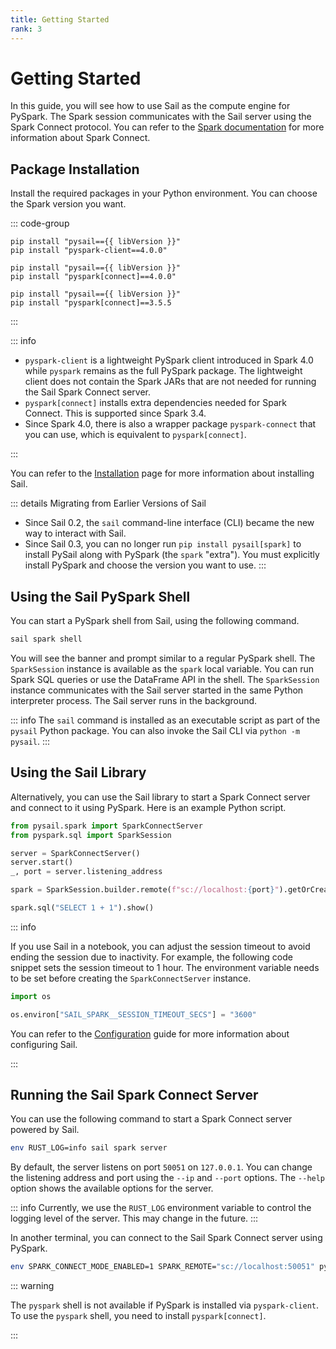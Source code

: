 ```yaml
---
title: Getting Started
rank: 3
---
```


# Getting Started

In this guide, you will see how to use Sail as the compute engine for PySpark.
The Spark session communicates with the Sail server using the Spark Connect protocol.
You can refer to the [Spark documentation](https://spark.apache.org/docs/latest/spark-connect-overview.html) for more information about Spark Connect.

## Package Installation

Install the required packages in your Python environment.
You can choose the Spark version you want.

::: code-group

```bash-vue [Spark 4.0 (Client) ]
pip install "pysail=={{ libVersion }}"
pip install "pyspark-client==4.0.0"
```

```bash-vue [Spark 4.0]
pip install "pysail=={{ libVersion }}"
pip install "pyspark[connect]==4.0.0"
```

```bash-vue [Spark 3.5]
pip install "pysail=={{ libVersion }}"
pip install "pyspark[connect]==3.5.5
```

:::

::: info

- `pyspark-client` is a lightweight PySpark client introduced in Spark 4.0 while `pyspark` remains as the full PySpark package. The lightweight client does not contain the Spark JARs that are not needed for running the Sail Spark Connect server.
- `pyspark[connect]` installs extra dependencies needed for Spark Connect. This is supported since Spark 3.4.
- Since Spark 4.0, there is also a wrapper package `pyspark-connect` that you can use, which is equivalent to `pyspark[connect]`.

:::

You can refer to the [Installation](/introduction/installation/) page for more information about installing Sail.

::: details Migrating from Earlier Versions of Sail

- Since Sail 0.2, the `sail` command-line interface (CLI) became the new way to interact with Sail.
- Since Sail 0.3, you can no longer run `pip install pysail[spark]` to install PySail along with PySpark (the `spark` "extra"). You must explicitly install PySpark and choose the version you want to use.
  :::

## Using the Sail PySpark Shell

You can start a PySpark shell from Sail, using the following command.

```bash
sail spark shell
```

You will see the banner and prompt similar to a regular PySpark shell.
The `SparkSession` instance is available as the `spark` local variable.
You can run Spark SQL queries or use the DataFrame API in the shell.
The `SparkSession` instance communicates with the Sail server started in the same Python interpreter process. The Sail server runs in the background.

::: info
The `sail` command is installed as an executable script as part of the `pysail` Python package. You can also invoke the Sail CLI via `python -m pysail`.
:::

## Using the Sail Library

Alternatively, you can use the Sail library to start a Spark Connect server and connect to it using PySpark.
Here is an example Python script.

```python
from pysail.spark import SparkConnectServer
from pyspark.sql import SparkSession

server = SparkConnectServer()
server.start()
_, port = server.listening_address

spark = SparkSession.builder.remote(f"sc://localhost:{port}").getOrCreate()

spark.sql("SELECT 1 + 1").show()
```

::: info

If you use Sail in a notebook, you can adjust the session timeout to avoid ending the session due to inactivity. For example, the following code snippet sets the session timeout to 1 hour. The environment variable needs to be set before creating the `SparkConnectServer` instance.

```python
import os

os.environ["SAIL_SPARK__SESSION_TIMEOUT_SECS"] = "3600"
```

You can refer to the [Configuration](/guide/configuration/) guide for more information about configuring Sail.

:::

## Running the Sail Spark Connect Server

You can use the following command to start a Spark Connect server powered by Sail.

```bash
env RUST_LOG=info sail spark server
```

By default, the server listens on port `50051` on `127.0.0.1`. You can change the listening address and port using the
`--ip` and `--port` options.
The `--help` option shows the available options for the server.

::: info
Currently, we use the `RUST_LOG` environment variable to control the logging level of the server.
This may change in the future.
:::

In another terminal, you can connect to the Sail Spark Connect server using PySpark.

```bash
env SPARK_CONNECT_MODE_ENABLED=1 SPARK_REMOTE="sc://localhost:50051" pyspark
```

::: warning

The `pyspark` shell is not available if PySpark is installed via `pyspark-client`. To use the `pyspark` shell, you need to install `pyspark[connect]`.

:::

<script setup>
import { useData } from "vitepress";
import { computed } from "vue";

const { site } = useData();

const libVersion = computed(() => site.value.contentProps?.libVersion);
</script>
